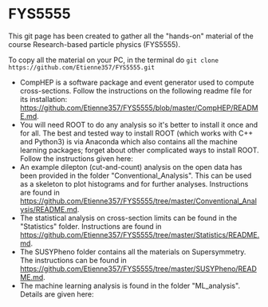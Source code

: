 # FYS5555

This git page has been created to gather all the "hands-on" material of the course Research-based particle physics (FYS5555).

To copy all the material on your PC, in the terminal do `git clone https://github.com/Etienne357/FYS5555.git`

- CompHEP is a software package and event generator used to compute cross-sections. Follow the instructions on the following readme file for its installation: https://github.com/Etienne357/FYS5555/blob/master/CompHEP/README.md.
- You will need ROOT to do any analysis so it's better to install it once and for all. The best and tested way to install ROOT (which works with C++ and Python3) is via Anaconda which also contains all the machine learning packages; forget about other complicated ways to install ROOT. Follow the instructions given here: 
- An example dilepton (cut-and-count) analysis on the open data has been provided in the folder "Conventional_Analysis". This can be used as a skeleton to plot histograms and for further analyses. Instructions are found in https://github.com/Etienne357/FYS5555/tree/master/Conventional_Analysis/README.md.
- The statistical analysis on cross-section limits can be found in the "Statistics" folder. Instructions are found in https://github.com/Etienne357/FYS5555/tree/master/Statistics/README.md.
- The SUSYPheno folder contains all the materials on  Supersymmetry. The instructions can be found in https://github.com/Etienne357/FYS5555/tree/master/SUSYPheno/README.md. 
- The machine learning analysis is found in the folder "ML_analysis". Details are given here: 